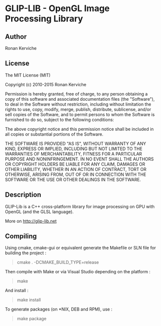 GLIP-LIB - OpenGL Image Processing Library
==============

Author
--------------
Ronan Kerviche

License
--------------
The MIT License (MIT)

Copyright (c) 2010-2015 Ronan Kerviche

Permission is hereby granted, free of charge, to any person obtaining a copy
of this software and associated documentation files (the "Software"), to deal
in the Software without restriction, including without limitation the rights
to use, copy, modify, merge, publish, distribute, sublicense, and/or sell
copies of the Software, and to permit persons to whom the Software is
furnished to do so, subject to the following conditions:

The above copyright notice and this permission notice shall be included in
all copies or substantial portions of the Software.

THE SOFTWARE IS PROVIDED "AS IS", WITHOUT WARRANTY OF ANY KIND, EXPRESS OR
IMPLIED, INCLUDING BUT NOT LIMITED TO THE WARRANTIES OF MERCHANTABILITY,
FITNESS FOR A PARTICULAR PURPOSE AND NONINFRINGEMENT. IN NO EVENT SHALL THE
AUTHORS OR COPYRIGHT HOLDERS BE LIABLE FOR ANY CLAIM, DAMAGES OR OTHER
LIABILITY, WHETHER IN AN ACTION OF CONTRACT, TORT OR OTHERWISE, ARISING FROM,
OUT OF OR IN CONNECTION WITH THE SOFTWARE OR THE USE OR OTHER DEALINGS IN
THE SOFTWARE.

Description
--------------
GLIP-Lib is a C++ cross-platform library for image processing on GPU with OpenGL (and the GLSL language).

More on http://glip-lib.net

Compiling
--------------
Using cmake, cmake-gui or equivalent generate the Makefile or SLN file for building the project :

> cmake . -DCMAKE_BUILD_TYPE=release

Then compile with Make or via Visual Studio depending on the platform :

> make

And install :

> make install

To generate packages (on *NIX, DEB and RPM), use :

> make package

